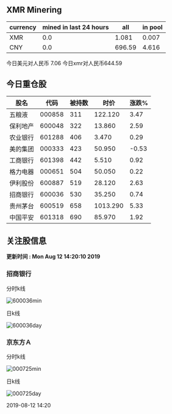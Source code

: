 ## XMR Minering

|currency|mined in last 24 hours|all|in pool|
|---|---|---|---|
|XMR|0.0|1.081|0.007|
|CNY|0.0|696.59|4.616|

今日美元对人民币 7.06	今日xmr对人民币644.59


## 今日重仓股 

|股名|代码|被持数|时价|涨跌%|
|---|---|---|---|---|
|五粮液|000858|311|122.120|3.47|
|保利地产|600048|322|13.860|2.59|
|农业银行|601288|406|3.470|0.29|
|美的集团|000333|423|50.950|-0.53|
|工商银行|601398|442|5.510|0.92|
|格力电器|000651|504|50.050|0.22|
|伊利股份|600887|519|28.120|2.63|
|招商银行|600036|530|35.250|0.74|
|贵州茅台|600519|658|1013.290|5.33|
|中国平安|601318|690|85.970|1.92|

## 关注股信息
**更新时间 : Mon Aug 12 14:20:10 2019**
### 招商银行 
分时k线

![600036min](http://image.sinajs.cn/newchart/min/n/sh600036.gif)

日k线

![600036day](http://image.sinajs.cn/newchart/daily/n/sh600036.gif)

### 京东方Ａ 
分时k线

![000725min](http://image.sinajs.cn/newchart/min/n/sz000725.gif)

日k线

![000725day](http://image.sinajs.cn/newchart/daily/n/sz000725.gif)

2019-08-12 14:20